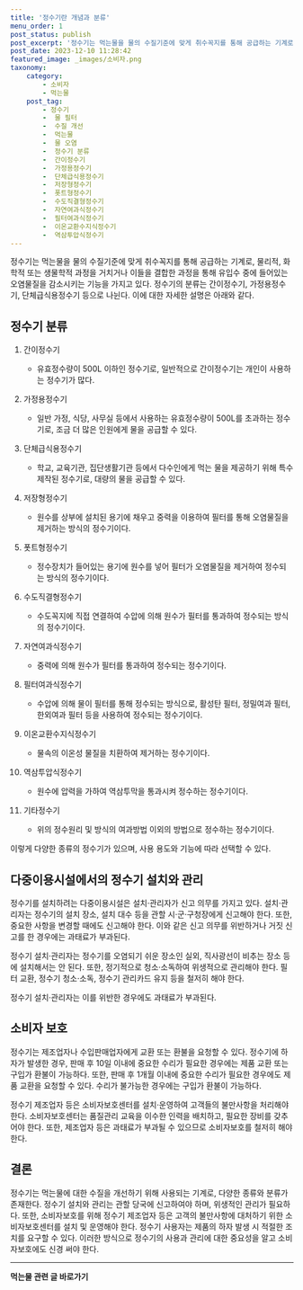 ```yaml
---
title: '정수기란 개념과 분류'
menu_order: 1
post_status: publish
post_excerpt: '정수기는 먹는물을 물의 수질기준에 맞게 취수꼭지를 통해 공급하는 기계로, 물리적, 화학적 또는 생물학적 과정을 거치거나 이들을 결합한 과정을 통해 유입수 중에 들어있는 오염물질을 감소시키는 기능을 가지고 있다. 정수기의 분류는 간이정수기, 가정용정수기, 단체급식용정수기 등으로 나뉜다. 이에 대한 자세한 설명은 아래와 같다.'
post_date: 2023-12-10 11:28:42
featured_image: _images/소비자.png
taxonomy:
    category:
        - 소비자
        - 먹는물
    post_tag:
        - 정수기
        -  물 필터
        -  수질 개선
        -  먹는물
        -  물 오염
        -  정수기 분류
        -  간이정수기
        -  가정용정수기
        -  단체급식용정수기
        -  저장형정수기
        -  폿트형정수기
        -  수도직결형정수기
        -  자연여과식정수기
        -  필터여과식정수기
        -  이온교환수지식정수기
        -  역삼투압식정수기
---
```



정수기는 먹는물을 물의 수질기준에 맞게 취수꼭지를 통해 공급하는 기계로, 물리적, 화학적 또는 생물학적 과정을 거치거나 이들을 결합한 과정을 통해 유입수 중에 들어있는 오염물질을 감소시키는 기능을 가지고 있다. 정수기의 분류는 간이정수기, 가정용정수기, 단체급식용정수기 등으로 나뉜다. 이에 대한 자세한 설명은 아래와 같다.

## 정수기 분류

1. 간이정수기
   - 유효정수량이 500L 이하인 정수기로, 일반적으로 간이정수기는 개인이 사용하는 정수기가 많다.

2. 가정용정수기
   - 일반 가정, 식당, 사무실 등에서 사용하는 유효정수량이 500L를 초과하는 정수기로, 조금 더 많은 인원에게 물을 공급할 수 있다.

3. 단체급식용정수기
   - 학교, 교육기관, 집단생활기관 등에서 다수인에게 먹는 물을 제공하기 위해 특수제작된 정수기로, 대량의 물을 공급할 수 있다.

4. 저장형정수기
   - 원수를 상부에 설치된 용기에 채우고 중력을 이용하여 필터를 통해 오염물질을 제거하는 방식의 정수기이다.

5. 폿트형정수기
   - 정수장치가 들어있는 용기에 원수를 넣어 필터가 오염물질을 제거하여 정수되는 방식의 정수기이다.

6. 수도직결형정수기
   - 수도꼭지에 직접 연결하여 수압에 의해 원수가 필터를 통과하여 정수되는 방식의 정수기이다.

7. 자연여과식정수기
   - 중력에 의해 원수가 필터를 통과하여 정수되는 정수기이다.

8. 필터여과식정수기
   - 수압에 의해 물이 필터를 통해 정수되는 방식으로, 활성탄 필터, 정밀여과 필터, 한외여과 필터 등을 사용하여 정수되는 정수기이다.

9. 이온교환수지식정수기
   - 물속의 이온성 물질을 치환하여 제거하는 정수기이다.

10. 역삼투압식정수기
    - 원수에 압력을 가하여 역삼투막을 통과시켜 정수하는 정수기이다.

11. 기타정수기
    - 위의 정수원리 및 방식의 여과방법 이외의 방법으로 정수하는 정수기이다.

이렇게 다양한 종류의 정수기가 있으며, 사용 용도와 기능에 따라 선택할 수 있다.

## 다중이용시설에서의 정수기 설치와 관리

정수기를 설치하려는 다중이용시설은 설치·관리자가 신고 의무를 가지고 있다. 설치·관리자는 정수기의 설치 장소, 설치 대수 등을 관할 시·군·구청장에게 신고해야 한다. 또한, 중요한 사항을 변경할 때에도 신고해야 한다. 이와 같은 신고 의무를 위반하거나 거짓 신고를 한 경우에는 과태료가 부과된다.

정수기 설치·관리자는 정수기를 오염되기 쉬운 장소인 실외, 직사광선이 비추는 장소 등에 설치해서는 안 된다. 또한, 정기적으로 청소·소독하여 위생적으로 관리해야 한다. 필터 교환, 정수기 청소·소독, 정수기 관리카드 유지 등을 철저히 해야 한다. 

정수기 설치·관리자는 이를 위반한 경우에도 과태료가 부과된다.

## 소비자 보호

정수기는 제조업자나 수입판매업자에게 교환 또는 환불을 요청할 수 있다. 정수기에 하자가 발생한 경우, 판매 후 10일 이내에 중요한 수리가 필요한 경우에는 제품 교환 또는 구입가 환불이 가능하다. 또한, 판매 후 1개월 이내에 중요한 수리가 필요한 경우에도 제품 교환을 요청할 수 있다. 수리가 불가능한 경우에는 구입가 환불이 가능하다.

정수기 제조업자 등은 소비자보호센터를 설치·운영하여 고객들의 불만사항을 처리해야 한다. 소비자보호센터는 품질관리 교육을 이수한 인력을 배치하고, 필요한 장비를 갖추어야 한다. 또한, 제조업자 등은 과태료가 부과될 수 있으므로 소비자보호를 철저히 해야 한다.

## 결론


정수기는 먹는물에 대한 수질을 개선하기 위해 사용되는 기계로, 다양한 종류와 분류가 존재한다. 정수기 설치와 관리는 관할 당국에 신고하여야 하며, 위생적인 관리가 필요하다. 또한, 소비자보호를 위해 정수기 제조업자 등은 고객의 불만사항에 대처하기 위한 소비자보호센터를 설치 및 운영해야 한다. 정수기 사용자는 제품의 하자 발생 시 적절한 조치를 요구할 수 있다. 이러한 방식으로 정수기의 사용과 관리에 대한 중요성을 알고 소비자보호에도 신경 써야 한다.


<!-- wp:separator -->
<hr class="wp-block-separator has-alpha-channel-opacity"/>
<!-- /wp:separator -->

<!-- wp:group {"backgroundColor":"base","layout":{"type":"constrained"}} -->
<div class="wp-block-group has-base-background-color has-background"><!-- wp:paragraph {"align":"center","fontSize":"medium"} -->
<p class="has-text-align-center has-large-font-size"><strong>먹는물 관련 글 바로가기</strong></p>
<!-- /wp:paragraph -->


<!-- wp:latest-posts
{"categories":[{"id":31331,"count":19,"description":"","link":"https://uknowlaw.com/category/%eb%a8%b9%eb%8a%94%eb%ac%bc/","name":"먹는물","slug":"먹는물","taxonomy":"category","parent":0,"meta":[],"_links":{"self":[{"href":"https://uknowlaw.com/wp-json/wp/v2/categories/31331"}],"collection":[{"href":"https://uknowlaw.com/wp-json/wp/v2/categories"}],"about":[{"href":"https://uknowlaw.com/wp-json/wp/v2/taxonomies/category"}],"wp:post_type":[{"href":"https://uknowlaw.com/wp-json/wp/v2/posts?categories=31331"}],"curies":[{"name":"wp","href":"https://api.w.org/{rel}","templated":true}]}}],"postsToShow":100,"excerptLength":28,"postLayout":"grid","columns":2,"featuredImageAlign":"left","featuredImageSizeSlug":"large","fontSize":"small"} /--></div>
<!-- /wp:group -->